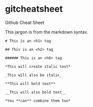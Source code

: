 # gitcheatsheet
Github Cheat Sheet


This jargon is from the markdown syntax.

`# This is an <h1> tag`

`## This is an <h2> tag`

`###### This is an <h6> tag`

`*This will create italic text*`

`_This will also be italic_`

`**This will bold text**`

`__This will also bold text__`

`*You **can** combine them too*`
